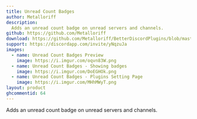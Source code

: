 ```yaml
---
title: Unread Count Badges
author: Metalloriff
description:
  Adds an unread count badge on unread servers and channels.
github: https://github.com/Metalloriff
download: https://github.com/Metalloriff/BetterDiscordPlugins/blob/master/UnreadCountBadges.plugin.js
support: https://discordapp.com/invite/yNqzuJa
images:
  - name: Unread Count Badges Preview
    image: https://i.imgur.com/oqvn83W.png
  - name: Unread Count Badges - Showing badges
    image: https://i.imgur.com/DoEGHOk.png
  - name: Unread Count Badges - Plugins Setting Page
    image: https://i.imgur.com/MHhMWyT.png
layout: product
ghcommentid: 64
---
```

Adds an unread count badge on unread servers and channels.